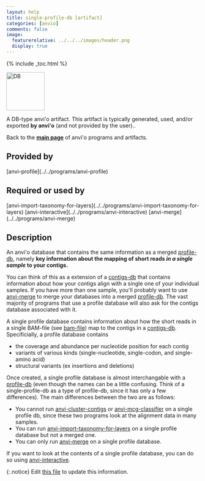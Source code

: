 ```yaml
---
layout: help
title: single-profile-db [artifact]
categories: [anvio]
comments: false
image:
  featurerelative: ../../../images/header.png
  display: true
---
```



{% include _toc.html %}


<img src="../../images/icons/DB.png" alt="DB" style="width:100px; border:none" />

A DB-type anvi'o artifact. This artifact is typically generated, used, and/or exported **by anvi'o** (and not provided by the user)..

Back to the **[main page](../../)** of anvi'o programs and artifacts.

## Provided by


<p style="text-align: left" markdown="1"><span class="artifact-p">[anvi-profile](../../programs/anvi-profile)</span></p>


## Required or used by


<p style="text-align: left" markdown="1"><span class="artifact-r">[anvi-import-taxonomy-for-layers](../../programs/anvi-import-taxonomy-for-layers)</span> <span class="artifact-r">[anvi-interactive](../../programs/anvi-interactive)</span> <span class="artifact-r">[anvi-merge](../../programs/anvi-merge)</span></p>


## Description

An anvi'o database that contains the same information as a merged <span class="artifact-n">[profile-db](/help/7/artifacts/profile-db)</span>, namely **key information about the mapping of short reads *in a single sample* to your contigs.** 

You can think of this as a extension of a <span class="artifact-n">[contigs-db](/help/7/artifacts/contigs-db)</span> that contains information about how your contigs align with a single one of your individual samples. If you have more than one sample, you'll probably want to use <span class="artifact-n">[anvi-merge](/help/7/programs/anvi-merge)</span> to merge your databases into a merged <span class="artifact-n">[profile-db](/help/7/artifacts/profile-db)</span>. The vast majority of programs that use a profile database will also ask for the contigs database associated with it. 

A single profile database contains information about how the short reads in a single BAM-file (see <span class="artifact-n">[bam-file](/help/7/artifacts/bam-file)</span>) map to the contigs in a <span class="artifact-n">[contigs-db](/help/7/artifacts/contigs-db)</span>. Specificially, a profile database contains 
* the coverage and abundance per nucleotide position for each contig 
* variants of various kinds (single-nucleotide, single-codon, and single-amino acid)
* structural variants (ex insertions and deletions)

Once created, a single profile database is almost interchangable with a <span class="artifact-n">[profile-db](/help/7/artifacts/profile-db)</span> (even though the names can be a little confusing. Think of a single-profile-db as a type of profile-db, since it has only a few differences). The main differences between the two are as follows: 
* You cannot run <span class="artifact-n">[anvi-cluster-contigs](/help/7/programs/anvi-cluster-contigs)</span> or <span class="artifact-n">[anvi-mcg-classifier](/help/7/programs/anvi-mcg-classifier)</span> on a single profile db, since these two programs look at the alignment data in many samples. 
* You can run <span class="artifact-n">[anvi-import-taxonomy-for-layers](/help/7/programs/anvi-import-taxonomy-for-layers)</span> on a single profile database but not a merged one. 
* You can only run <span class="artifact-n">[anvi-merge](/help/7/programs/anvi-merge)</span> on a single profile database.

If you want to look at the contents of a single profile database, you can do so using <span class="artifact-n">[anvi-interactive](/help/7/programs/anvi-interactive)</span>. 


{:.notice}
Edit [this file](https://github.com/merenlab/anvio/tree/master/anvio/docs/artifacts/single-profile-db.md) to update this information.

